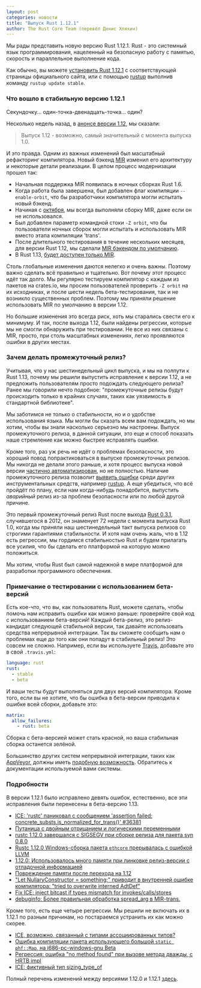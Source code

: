 ```yaml
---
layout: post
categories: новости
title: "Выпуск Rust 1.12.1"
author: The Rust Core Team (перевёл Денис Хлякин)
---
```


Мы рады представить новую версию Rust 1.12.1. Rust - это системный язык
программирования, нацеленный на безопасную работу с памятью, скорость и
параллельное выполнение кода.

Как обычно, вы можете [установить Rust 1.12.1][install] с соответствующей
страницы официального сайта, или с помощью [rustup] выполнив команду
`rustup update stable`.

[install]: https://www.rust-lang.org/install.html

### Что вошло в стабильную версию 1.12.1

Секундочку... один-точка-двенадцать-точка... один?

Несколько недель назад, в [анонсе версии 1.12][one-twelve], мы сказали:

[one-twelve]: https://rustycrate.ru/%D0%BD%D0%BE%D0%B2%D0%BE%D1%81%D1%82%D0%B8/2016/09/29/rust-1.12.html

> Выпуск 1.12 - возможно, самый значительный с момента выпуска 1.0.

И это правда. Одним из важных изменений был масштабный рефакторинг
компилятора. Новый бэкенд [MIR] изменил его архитектуру и некоторые детали
реализации. В целом процесс модернизации прошел так:

[MIR]: https://blog.rust-lang.org/2016/04/19/MIR.html

<!--cut-->

* Начальная поддержка MIR появилась в ночных сборках Rust 1.6.
* Когда работа была завершена, был добавлен флаг компиляции `--enable-orbit`,
  что бы разработчики компилятора могли испытать новый бэкенд.
* Начиная с [октября][in October], мы всегда выполняли сборку MIR, даже если
  он не использовался.
* Был добавлен параметр командной стоки `-Z orbit`, что бы пользователи ночных
  сборок могли испытать и использовать MIR вместо этапа компиляции 'trans'.
* После длительного тестирования в течение нескольких месяцев, для версии 
  Rust 1.12, мы сделали [MIR бэкендом по умолчанию][we enabled MIR by default].
* В Rust 1.13, [будет доступен только MIR][MIR will be the only option].

[in October]: https://github.com/rust-lang/rust/pull/28748
[we enabled MIR by default]: https://github.com/rust-lang/rust/pull/34096
[MIR will be the only option]: https://github.com/rust-lang/rust/pull/35764

Столь глобальные изменения даются нелегко и очень важны. Поэтому важно сделать
всё правильно и тщательно. Вот почему этот процесс идёт так долго. Мы регулярно
тестируем компилятор с каждым из пакетов на crates.io, мы просим пользователей
проверить `-Z orbit` на их исходниках, и после шести недель бета-тестирования,
так и не возникло существенных проблем. Поэтому мы приняли решение использовать
MIR по умолчанию в версии 1.12.

Но большие изменения это всегда риск, хоть мы старались свести его к минимуму.
И так, после выхода 1.12, были найдены регрессии, которые мы не смогли
обнаружить при тестировании. Не все из них связаны с MIR, просто, при столь
масштабных изменениях, легко проявляются ошибки в других местах.

### Зачем делать промежуточный релиз?

Учитывая, что у нас шестинедельный цикл выпуска, и мы на полпути к Rust 1.13,
почему мы решили выпустить исправление к версии 1.12, а не предложить 
пользователям просто подождать следующего релиза? Ранее мы говорили
нечто подобное: "промежуточные релизы будут происходить только в крайних 
случаях, таких как уязвимость в стандартной библиотеке".

Мы заботимся не только о стабильности, но и о удобстве использования языка. 
Мы могли бы сказать всем вам подождать, но мы хотим, чтобы вы знали
насколько серьезно мы настроены. Выпуск промежуточного релиза, в данной
ситуации, это еще и способ показать наше стремление как можно быстрее исправлять
ошибки.

Кроме того, раз уж речь не идёт о проблемах безопасности, это хороший повод
попрактиковаться в выпуске промежуточных релизов.
Мы никогда не делали этого раньше, и хотя процесс выпуска новой версии
[частично автоматизирован][semi-automated], но не полностью. Наличие
промежуточного релиза позволит [выявить ошибки][bugs] среди других
инструментальных средств, например [rustup]. А еще убедиться, что всё пройдёт
по плану, если нам когда-нибудь понадобится, выпустить *аварийный* релиз из-за
проблем безопасности или по любой другой причине.

[semi-automated]: https://forge.rust-lang.org/release-process.html
[rustup]: https://www.rustup.rs/
[bugs]: https://github.com/rust-lang/rust/pull/37173#issuecomment-253938822

Это первый промежуточный релиз Rust после выхода [Rust 0.3.1], случившегося в 2012, он знаменует 72 недели с момента выпуска Rust 1.0, когда мы приняли наш 
шестинедельный такт выпуска релизов со строгими гарантиями стабильности.
И хотя нам очень жаль, что в 1.12 есть регрессии, мы гордимся стабильностью
Rust и будем прилагать все усилия, что бы сделать его платформой на которую
можно положиться.

Мы хотим, чтобы Rust был самой надежной в мире платформой для разработки
программного обеспечения.

[Rust 0.3.1]: https://mail.mozilla.org/pipermail/rust-dev/2012-July/002152.html

### Примечание о тестировании с использованием бета-версий

Есть кое-что, что вы, как пользователь Rust, можете сделать, чтобы помочь нам
исправить ошибки как можно раньше: проверяйте свой код с использованием 
бета-версий! Каждый бета-релиз, это релиз-кандидат следующей стабильной версии,
так давайте использовать средства непрерывной интеграции. Так вы сможете
сообщить нам о проблемах еще до того как они попадут в стабильный релиз!
Это совсем не сложно. Например, если вы используете
[Travis](https://travis-ci.org/), добавьте это в свой `.travis.yml`:

```yaml
language: rust
rust:
  - stable
  - beta
```

И ваши тесты будут выполняться для двух версий компилятора. Кроме того, если вы
не хотите, что бы ошибка в бета-версии приводила к ошибке всей сборки, добавьте
это:

```yaml
matrix:
  allow_failures:
    - rust: beta
```

Сборка с бета-версией может стать красной, но ваша стабильная сборка останется
зелёной.

Большинство других систем непрерывной интеграции, таких как 
[AppVeyor](https://www.appveyor.com/), должны иметь
[подобную возможность](https://www.appveyor.com/docs/build-configuration/#allow-failing-jobs).
Обратитесь к документации используемой вами системы.

### Подробности

В версии 1.12.1 было исправлено девять ошибок, естественно, все эти исправления
были перенесены в бета-версию 1.13.

* [ICE: 'rustc' паниковал с сообщением 'assertion failed: concrete_substs.is_normalized_for_trans()' #36381][36381]
* [Путаница с двойным отрицанием и логическими переменными][36856]
* [rustc 1.12.0 завершался с SIGSEGV при сборке релиза для пакета syn 0.8.0][36875]
* [Rustc 1.12.0 Windows-сборка пакета `ethcore` прерывалась с ошибкой LLVM][36924]
* [1.12.0: Использовалось много памяти при линковке релиз-версии с отладочной информацией][36926]
* [Повреждение памяти после перехода на 1.12][36936]
* ["Let NullaryConstructor = something;" приводит в внутренней ошибке компилятора: "tried to overwrite interned AdtDef"][37026]
* [Fix ICE: inject bitcast if types mismatch for invokes/calls/stores][37112]
* [debuginfo: Более правильная обработка spread_arg в MIR-trans.][37153]

[36381]: https://github.com/rust-lang/rust/issues/36381
[36856]: https://github.com/rust-lang/rust/issues/36856
[36875]: https://github.com/rust-lang/rust/issues/36875
[36924]: https://github.com/rust-lang/rust/issues/36924
[36926]: https://github.com/rust-lang/rust/issues/36926
[36936]: https://github.com/rust-lang/rust/issues/36936
[37026]: https://github.com/rust-lang/rust/issues/37026
[37112]: https://github.com/rust-lang/rust/issues/37112
[37153]: https://github.com/rust-lang/rust/issues/37153

Кроме того, есть еще четыре регрессии. Мы решили не включать их в 1.12.1 по
разным причинам, но постараемся устранить их как можно скорее.

* [ICE, возможно, связанный с типами ассоциированных типов?][36325]
* [Ошибка компиляции пакета использующего большой `static phf::Map`, на i686-pc-windows-gnu Beta][36799]
* [Регрессия: ошибка "no method found" при вызове метода дважды, с HRTB impl][37154]
* [ICE: фиктивный тип sizing_type_of][37109]

[36325]: https://github.com/rust-lang/rust/issues/36325
[36799]: https://github.com/rust-lang/rust/issues/36799
[37154]: https://github.com/rust-lang/rust/issues/37154
[37109]: https://github.com/rust-lang/rust/issues/37109

Полный перечень изменений между версиями 1.12.0 и 1.12.1
[здесь](https://github.com/rust-lang/rust/pull/37173).
